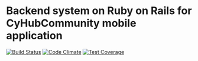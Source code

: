 # Backend system on Ruby on Rails for CyHubCommunity mobile application

[![Build Status](https://travis-ci.org/kortirso/cyhub_backend.svg?branch=master)](https://travis-ci.org/kortirso/cyhub_backend)
[![Code Climate](https://codeclimate.com/github/kortirso/cyhub_backend/badges/gpa.svg)](https://codeclimate.com/github/kortirso/cyhub_backend)
[![Test Coverage](https://api.codeclimate.com/v1/badges/3fe468fe58ade42d91cd/test_coverage)](https://codeclimate.com/github/kortirso/cyhub_backend/test_coverage)
